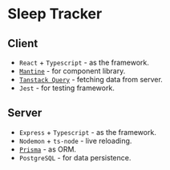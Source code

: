 # Sleep Tracker

## Client

- `React` + `Typescript` - as the framework.
- [`Mantine`](https://mantine.dev/) - for component library.
- [`Tanstack Query`](https://tanstack.com/query/latest) - fetching data from server.
- `Jest` - for testing framework.

## Server

- `Express` + `Typescript` - as the framework.
- `Nodemon` + `ts-node` - live reloading.
- [`Prisma`](https://www.prisma.io/) - as ORM.
- `PostgreSQL` - for data persistence.
